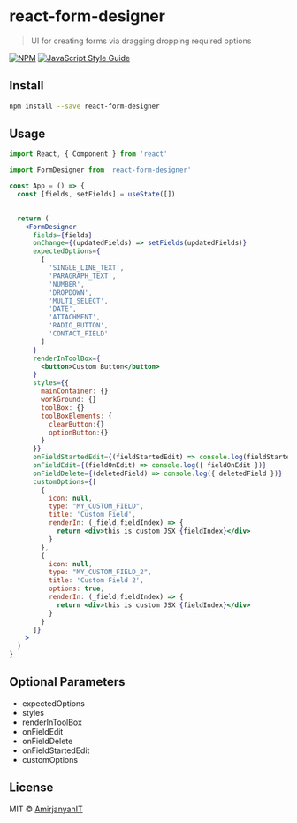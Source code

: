 # react-form-designer

> UI for creating forms via dragging dropping required options

[![NPM](https://img.shields.io/npm/v/react-form-designer.svg)](https://www.npmjs.com/package/react-form-designer) [![JavaScript Style Guide](https://img.shields.io/badge/code_style-standard-brightgreen.svg)](https://standardjs.com)

## Install

```bash
npm install --save react-form-designer
```

## Usage

```jsx
import React, { Component } from 'react'

import FormDesigner from 'react-form-designer'

const App = () => {
  const [fields, setFields] = useState([])
  

  return (
    <FormDesigner 
      fields={fields} 
      onChange={(updatedFields) => setFields(updatedFields)}
      expectedOptions={
        [
          'SINGLE_LINE_TEXT',
          'PARAGRAPH_TEXT',
          'NUMBER',
          'DROPDOWN',
          'MULTI_SELECT',
          'DATE',
          'ATTACHMENT',
          'RADIO_BUTTON',
          'CONTACT_FIELD'
        ]
      }
      renderInToolBox={
        <button>Custom Button</button>
      }
      styles={{
        mainContainer: {}
        workGround: {}
        toolBox: {}
        toolBoxElements: {
          clearButton:{}
          optionButton:{}
        }
      }}
      onFieldStartedEdit={(fieldStartedEdit) => console.log(fieldStartedEdit)}
      onFieldEdit={(fieldOnEdit) => console.log({ fieldOnEdit })}
      onFieldDelete={(deletedField) => console.log({ deletedField })}
      customOptions={[
        {
          icon: null,
          type: "MY_CUSTOM_FIELD",
          title: 'Custom Field',
          renderIn: (_field,fieldIndex) => {
            return <div>this is custom JSX {fieldIndex}</div>
          }
        },
        {
          icon: null,
          type: "MY_CUSTOM_FIELD_2",
          title: 'Custom Field 2',
          options: true,
          renderIn: (_field,fieldIndex) => {
            return <div>this is custom JSX {fieldIndex}</div>
          }
        }
      ]}
    >
  )
}
```

## Optional Parameters

- expectedOptions
- styles
- renderInToolBox
- onFieldEdit
- onFieldDelete
- onFieldStartedEdit
- customOptions
## License

MIT © [AmirjanyanIT](https://github.com/AmirjanyanIT)
